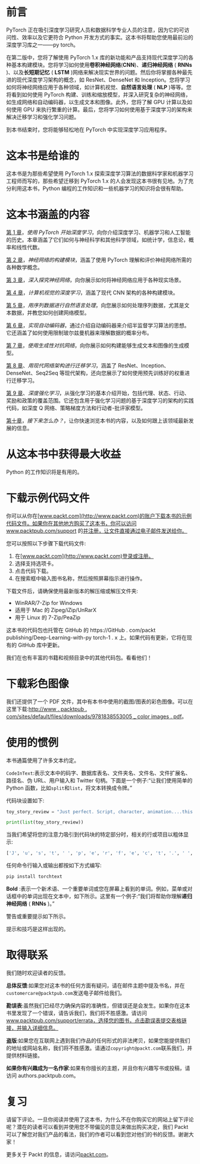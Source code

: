 <title>Preface</title> <link rel="stylesheet" href="css/style.css" type="text/css"> 

# 前言

PyTorch 正在吸引深度学习研究人员和数据科学专业人员的注意，因为它的可访问性、效率以及它更符合 Python 开发方式的事实。这本书将帮助您使用最前沿的深度学习库之一——py torch。

在第二版中，您将了解使用 PyTorch 1.x 库的新功能和产品支持现代深度学习的各种基本构建模块。您将学习如何使用**卷积神经网络**(**CNN**)、**递归神经网络** ( **RNNs** )、以及**长短期记忆** ( **LSTM** )网络来解决现实世界的问题。然后你将掌握各种最先进的现代深度学习架构的概念，如 ResNet、DenseNet 和 Inception。您将学习如何将神经网络应用于各种领域，如计算机视觉、**自然语言处理** ( **NLP** )等等。您将看到如何使用 PyTorch 构建、训练和缩放模型，并深入研究复杂的神经网络，如生成网络和自动编码器，以生成文本和图像。此外，您将了解 GPU 计算以及如何使用 GPU 来执行繁重的计算。最后，您将学习如何使用基于深度学习的架构来解决迁移学习和强化学习问题。

到本书结束时，您将能够轻松地在 PyTorch 中实现深度学习应用程序。

<title>Who this book is for</title> <link rel="stylesheet" href="css/style.css" type="text/css"> 

# 这本书是给谁的

这本书是为那些希望使用 PyTorch 1.x 探索深度学习算法的数据科学家和机器学习工程师而写的，那些希望迁移到 PyTorch 1.x 的人会发现这本书很有见地。为了充分利用这本书，Python 编程的工作知识和一些机器学习的知识将会很有帮助。

<title>What this book covers</title> <link rel="stylesheet" href="css/style.css" type="text/css"> 

# 这本书涵盖的内容

[第 1 章](6b75b7b1-4de9-4b3f-8405-8b22afd6551e.xhtml)，*使用 PyTorch 开始深度学习*，向你介绍深度学习、机器学习和人工智能的历史。本章涵盖了它们如何与神经科学和其他科学领域，如统计学，信息论，概率和线性代数。

[第 2 章](1bce749b-9bde-49fb-b63a-fd6ca2e48229.xhtml)，*神经网络的构建模块*，涵盖了使用 PyTorch 理解和评价神经网络所需的各种数学概念。

[第 3 章](f93f665d-9a2a-4d36-b442-75e7fb89d9cd.xhtml)，*深入探究神经网络*，向你展示如何将神经网络应用于各种现实场景。

[第 4 章](bfebc11a-90af-4c67-ab9a-3118061abaf3.xhtml)，*计算机视觉的深度学习*，涵盖了现代 CNN 架构的各种构建模块。

[第 5 章](1673d30f-f067-4cd6-a4b7-33d9777c8759.xhtml)，*用序列数据进行自然语言处理*，向您展示如何处理序列数据，尤其是文本数据，并教您如何创建网络模型。

[第 6 章](47d15d5b-3dde-49cb-b2cd-24f199ec4753.xhtml)，*实现自动编码器*，通过介绍自动编码器来介绍半监督学习算法的思想。它还涵盖了如何使用限制玻尔兹曼机器来理解数据的概率分布。

[第 7 章](9ba9e234-dd60-4707-8083-32fe7351f2b9.xhtml)，*使用生成性对抗网络*，向你展示如何构建能够生成文本和图像的生成模型。

[第 8 章](aeec9e18-7c1d-4ae2-b362-ea7a9d94dd22.xhtml)、*用现代网络架构进行迁移学习*，涵盖了 ResNet、Inception、DenseNet、Seq2Seq 等现代架构，还向您展示了如何使用预先训练好的权重进行迁移学习。

[第 9 章](3db20151-9d56-49f9-83d3-d81066f7cdc3.xhtml)、*深度强化学习*，从强化学习的基本介绍开始，包括代理、状态、行动、奖励和政策的覆盖范围。它还包含用于强化学习问题的基于深度学习的架构的实践代码，如深度 Q 网络、策略梯度方法和行动者-批评家模型。

[第十章](b4a356f9-e32d-4eda-ad5d-2457bc066ed5.xhtml)，*接下来怎么办？*，让你快速浏览本书的内容，以及如何跟上该领域最新发展的信息。

<title>To get the most out of this book</title> <link rel="stylesheet" href="css/style.css" type="text/css"> 

# 从这本书中获得最大收益

Python 的工作知识将是有用的。

<title>Download the example code files</title> <link rel="stylesheet" href="css/style.css" type="text/css"> 

# 下载示例代码文件

你可以从你在[www.packt.com](http://www.packt.com)的账户下载本书的示例代码文件。如果你在其他地方购买了这本书，你可以访问 www.packtpub.com/support 的[并注册，让文件直接通过电子邮件发送给你。](https://www.packtpub.com/support)

您可以按照以下步骤下载代码文件:

1.  在[www.packt.com](http://www.packt.com)登录或注册。
2.  选择支持选项卡。
3.  点击代码下载。
4.  在搜索框中输入图书名称，然后按照屏幕指示进行操作。

下载文件后，请确保使用最新版本的解压缩或解压文件夹:

*   WinRAR/7-Zip for Windows
*   适用于 Mac 的 Zipeg/iZip/UnRarX
*   用于 Linux 的 7-Zip/PeaZip

这本书的代码包也托管在 GitHub 的 https://GitHub . com/packt publishing/Deep-Learning-with-py torch-1 . x 上。如果代码有更新，它将在现有的 GitHub 库中更新。

我们在也有丰富的书籍和视频目录中的其他代码包。看看他们！

<title>Download the color images</title> <link rel="stylesheet" href="css/style.css" type="text/css"> 

# 下载彩色图像

我们还提供了一个 PDF 文件，其中有本书中使用的截图/图表的彩色图像。可以在这里下载:[http://www . packtpub . com/sites/default/files/downloads/9781838553005 _ color images . pdf](https://www.packtpub.com/sites/default/files/downloads/9781838553005_ColorImages.pdf)。

<title>Conventions used</title> <link rel="stylesheet" href="css/style.css" type="text/css"> 

# 使用的惯例

本书通篇使用了许多文本约定。

`CodeInText`:表示文本中的码字、数据库表名、文件夹名、文件名、文件扩展名、路径名、伪 URL、用户输入和 Twitter 句柄。下面是一个例子:“让我们使用简单的 Python 函数，比如`split`和`list`，将文本转换成令牌。”

代码块设置如下:

```py
toy_story_review = "Just perfect. Script, character, animation....this manages to break free of the yoke of 'children's movie' to simply be one of the best movies of the 90's, full-stop."

print(list(toy_story_review))
```

当我们希望将您的注意力吸引到代码块的特定部分时，相关的行或项目以粗体显示:

```py
['J', 'u', 's', 't', ' ', 'p', 'e', 'r', 'f', 'e', 'c', 't', '.', ' ', 'S', 'c', 'r', 'i', 'p', 't', ',', ' ', 'c', 'h', 'a', 'r', 'a', 'c', 't', 'e', 'r', ',', ' ', 'a', 'n', 'i', 'm', 'a', 't', 'i', 'o', 'n', '.', '.', '.', '.', 't', 'h', 'i', 's', ' ', 'm', 'a', 'n', 'a', 'g', 'e', 's', ' ', 't', 'o', ' ', 'b', 'r', 'e', 'a', 'k', ' ', 'f', 'r', 'e', 'e', ' ', 'o', 'f', ' ', 't', 'h', 'e', ' ', 'y', 'o', 'k', 'e', ' ', 'o', 'f', ' ', "'", 'c', 'h', 'i', 'l', 'd', 'r', 'e', 'n', "'", 's', ' ', 'm', 'o', 'v', 'i', 'e', "'", ' ', 't', 'o', ' ', 's', 'i', 'm', 'p', 'l', 'y', ' ', 'b', 'e', ' ', 'o', 'n', 'e', ' ', 'o', 'f', ' ', 't', 'h', 'e', ' ', 'b', 'e', 's', 't', ' ', 'm', 'o', 'v', 'i', 'e', 's', ' ', 'o', 'f', ' ', 't', 'h', 'e', ' ', '9', '0', "'", 's', ',', ' ', 'f', 'u', 'l', 'l', '-', 's', 't', 'o', 'p', '.']
```

任何命令行输入或输出都按如下方式编写:

```py
pip install torchtext
```

**Bold** :表示一个新术语、一个重要单词或您在屏幕上看到的单词。例如，菜单或对话框中的单词出现在文本中，如下所示。这里有一个例子:“我们将帮助你理解**递归神经网络** ( **RNNs** )。”

警告或重要提示如下所示。

提示和技巧是这样出现的。

<title>Get in touch</title> <link rel="stylesheet" href="css/style.css" type="text/css"> 

# 取得联系

我们随时欢迎读者的反馈。

**总体反馈**:如果您对这本书的任何方面有疑问，请在邮件主题中提及书名，并在`customercare@packtpub.com`发送电子邮件给我们。

**勘误表**:虽然我们已经尽力确保内容的准确性，但错误还是会发生。如果你在这本书里发现了一个错误，请告诉我们，我们将不胜感激。请访问 www.packtpub.com/support/errata，选择您的图书，点击勘误表提交表格链接，并输入详细信息。

**盗版**:如果您在互联网上遇到我们作品的任何形式的非法拷贝，如果您能提供我们的地址或网站名称，我们将不胜感激。请通过`copyright@packt.com`联系我们，并提供材料链接。

**如果你有兴趣成为一名作家**:如果有你擅长的主题，并且你有兴趣写书或投稿，请访问 authors.packtpub.com。

<title>Reviews</title> <link rel="stylesheet" href="css/style.css" type="text/css"> 

# 复习

请留下评论。一旦你阅读并使用了这本书，为什么不在你购买它的网站上留下评论呢？潜在的读者可以看到并使用您不带偏见的意见来做出购买决定，我们 Packt 可以了解您对我们产品的看法，我们的作者可以看到您对他们的书的反馈。谢谢大家！

更多关于 Packt 的信息，请访问[packt.com](http://www.packt.com/)。
